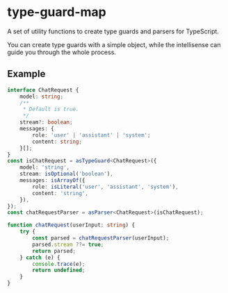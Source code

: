 # type-guard-map

A set of utility functions to create type guards and parsers for TypeScript.

You can create type guards with a simple object, while the intellisense can guide you through the whole process.

## Example

```ts
interface ChatRequest {
    model: string;
    /**
     * Default is true.
     */
    stream?: boolean;
    messages: {
        role: 'user' | 'assistant' | 'system';
        content: string;
    }[];
}
const isChatRequest = asTypeGuard<ChatRequest>({
    model: 'string',
    stream: isOptional('boolean'),
    messages: isArrayOf({
        role: isLiteral('user', 'assistant', 'system'),
        content: 'string',
    }),
});
const chatRequestParser = asParser<ChatRequest>(isChatRequest);

function chatRequest(userInput: string) {
    try {
        const parsed = chatRequestParser(userInput);
        parsed.stream ??= true;
        return parsed;
    } catch (e) {
        console.trace(e);
        return undefined;
    }
}
```
